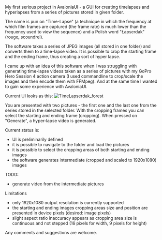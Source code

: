 My first serious project in AvaloniaUI - a GUI for creating timelapses and hyperlapses from a series of pictures stored in given folder.

The name is pun on "Time-Lapse" (a technique in which the frequency at which film frames are captured (the frame rate) is much lower than the frequency used to view the sequence) and a Polish word "Łapserdak" (rouge, scoundrel).

The software takes a series of JPEG images (all stored in one folder) and converts them to a time-lapse video. It is possible to crop the starting frame and the ending frame, thus creating a sort of hyper lapse.

I came up with an idea of this software when I was struggling with generating time-lapse videos taken as a series of pictures with my GoPro Hero Session 4 action camera (I used commandline to crop/scale the images and then encode them with FFMpeg). And at the same time I wanted to gain some experience with AvaloniaUI.

Current UI looks as this:
![TimeLapserdak_forest](https://github.com/user-attachments/assets/b2c3f90e-761f-47dc-9dc5-7c48ee16684f)


You are presented with two pictures - the first one and the last one from the series stored in the selected folder.
With the cropping frames you can select the starting and ending frame (cropping).
When pressed on "Generate", a hyper-lapse video is generated.

Current status is:
  - UI is preliminarily defined
  - it is possible to navigate to the folder and load the pictures
  - it is possible to select the cropping areas of both starting and ending images
  - the software generates intermediate (cropped and scaled to 1920x1080) images

TODO:
  - generate video from the intermediate pictures

Limitations
  - only 1920x1080 output resolution is currently supported
  - the starting and ending images cropping areas size and position are presented in device pixels (desired: image pixels)
  - slight aspect ratio inaccuracy appears as cropping area size is continuous and not stepped (16 pixels for width, 9 pixels for height)

Any comments and suggestions are welcome.
